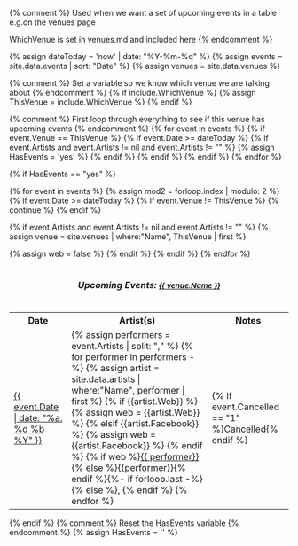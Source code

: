 {% comment %}
  Used when we want a set of upcoming events in a table
  e.g.on the venues page

  WhichVenue is set in venues.md and included here
{% endcomment %}


{% assign dateToday = 'now' | date: "%Y-%m-%d" %}
{% assign events = site.data.events | sort: "Date" %}
{% assign venues = site.data.venues %}

{% comment %}
  Set a variable so we know which venue we are talking about
{% endcomment %}
{% if include.WhichVenue %}
{% assign ThisVenue = include.WhichVenue %}
{% endif %}

{% comment %}
  First loop through everything to see if this venue has upcoming events
{% endcomment %}
{% for event in events %}
{% if event.Venue == ThisVenue  %}
{% if event.Date >= dateToday  %}
{% if event.Artists and event.Artists != nil and event.Artists != "" %}
{% assign HasEvents = 'yes' %}
{% endif %}
{% endif %}
{% endif %}
{% endfor %}

{% if HasEvents == "yes" %}
<div style="overflow-x:auto;" class="upcoming-events px-4 pb-4" >
<table class="events m-0 mb-4">
<caption><h5>Upcoming Events: <small><a href="{{ venue.url }}">{{ venue.Name }}</a></small></h5></caption>
<!-- <span>Upcoming Events</span> at <a href="{{ venue.url }}">{{ venue.Name }}</a></caption> -->
<tr>
<th>Date</th>
<th>Artist(s)</th>
<th>Notes</th>
</tr>
{% for event in events %}
{% assign mod2 = forloop.index | modulo: 2 %}
{% if event.Date >= dateToday  %}
{% if event.Venue != ThisVenue %}
{% continue %}
{% endif %}

{% if event.Artists and event.Artists != nil and event.Artists != "" %}
{% assign venue = site.venues | where:"Name", ThisVenue | first %}

<tr class="event-item {% if mod2 == 0 %}even{% else %}odd{% endif %}">
<td><a href="{{event.Link}}">{{ event.Date | date: "%a. %d %b %Y" }}</a></td>
<td>
{% assign performers = event.Artists | split: "," %}
{% for performer in performers -%}
{% assign artist = site.data.artists | where:"Name", performer | first  %}
{% if {{artist.Web}} %}
{% assign web = {{artist.Web}} %}
{% elsif {{artist.Facebook}} %}
{% assign web = {{artist.Facebook}} %}
{% endif %}
{% if web %}<a href="{{ web }}">{{ performer}}</a>{% else %}{{performer}}{% endif %}{%- if forloop.last -%}{% else %}, {% endif %}
{% endfor %}
</td>
<td>{% if event.Cancelled == "1"  %}Cancelled{% endif %}</td>
</tr>
{% assign web = false %}
{% endif %}
{% endif %} 
{% endfor %}  
</table>
</div>
{% endif %}
{% comment %}
  Reset the HasEvents variable
{% endcomment %}
{% assign HasEvents = '' %}